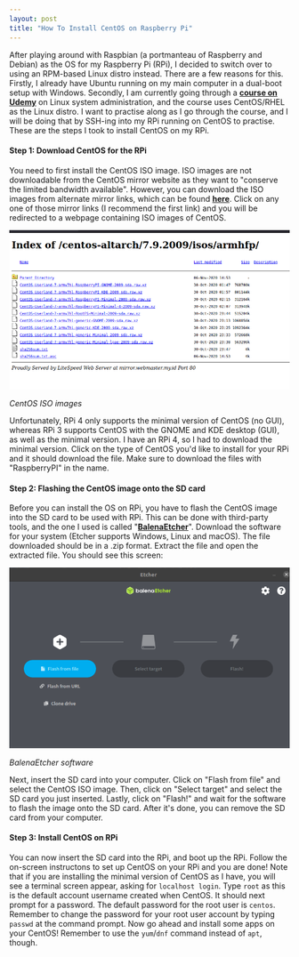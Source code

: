 ```yaml
---
layout: post
title: "How To Install CentOS on Raspberry Pi"
---
```


After playing around with Raspbian (a portmanteau of Raspberry and Debian) as the OS for my Raspberry Pi (RPi), I decided to switch over to using an RPM-based Linux distro instead. There are a few reasons for this. Firstly, I already have Ubuntu running on my main computer in a dual-boot setup with Windows. Secondly, I am currently going through a [**course on Udemy**](https://www.udemy.com/course/complete-linux-training-course-to-get-your-dream-it-job/) on Linux system administration, and the course uses CentOS/RHEL as the Linux distro. I want to practise along as I go through the course, and I will be doing that by SSH-ing into my RPi running on CentOS to practise. These are the steps I took to install CentOS on my RPi.

#### Step 1: Download CentOS for the RPi

You need to first install the CentOS ISO image. ISO images are not downloadable from the CentOS mirror website as they want to "conserve the limited bandwidth available". However, you can download the ISO images from alternate mirror links, which can be found [**here**](http://isoredirect.centos.org/altarch/7/isos/armhfp/). Click on any one of those mirror links (I recommend the first link) and you will be redirected to a webpage containing ISO images of CentOS. 

![CentOS ISO images](/assets/img/posts/how-to-instal-centos-on-raspberry-pi/centos-iso-images.png)

*CentOS ISO images*

Unfortunately, RPi 4 only supports the minimal version of CentOS (no GUI), whereas RPi 3 supports CentOS with the GNOME and KDE desktop (GUI), as well as the minimal version. I have an RPi 4, so I had to download the minimal version. Click on the type of CentOS you'd like to install for your RPi and it should download the file. Make sure to download the files with "RaspberryPI" in the name.

#### Step 2: Flashing the CentOS image onto the SD card

Before you can install the OS on RPi, you have to flash the CentOS image into the SD card to be used with RPi. This can be done with third-party tools, and the one I used is called "[**BalenaEtcher**](https://www.balena.io/etcher/)". Download the software for your system (Etcher supports Windows, Linux and macOS). The file downloaded should be in a .zip format. Extract the file and open the extracted file. You should see this screen:

![BalenaEtcher software](/assets/img/posts/how-to-instal-centos-on-raspberry-pi/balenaetcher-software.png)

*BalenaEtcher software*

Next, insert the SD card into your computer. Click on "Flash from file" and select the CentOS ISO image. Then, click on "Select target" and select the SD card you just inserted. Lastly, click on "Flash!" and wait for the software to flash the image onto the SD card. After it's done, you can remove the SD card from your computer.

#### Step 3: Install CentOS on RPi

You can now insert the SD card into the RPi, and boot up the RPi. Follow the on-screen instructons to set up CentOS on your RPi and you are done! Note that if you are installing the minimal version of CentOS as I have, you will see a terminal screen appear, asking for `localhost login`. Type `root` as this is the default account username created when CentOS. It should next prompt for a password. The default password for the root user is `centos`. Remember to change the password for your root user account by typing `passwd` at the command prompt. Now go ahead and install some apps on your CentOS! Remember to use the `yum`/`dnf` command instead of `apt`, though.
